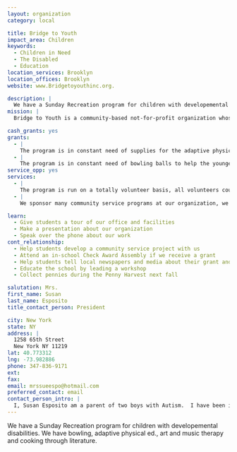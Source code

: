 ```yaml
---
layout: organization
category: local

title: Bridge to Youth
impact_area: Children
keywords: 
  - Children in Need
  - The Disabled
  - Education
location_services: Brooklyn
location_offices: Brooklyn
website: www.Bridgetoyouthinc.org.

description: |
  We have a Sunday Recreation program for children with developemental disabilities.  We have bowling, adaptive physical ed., art and music therapy and cooking through literature.
mission: |
  Bridge to Youth is a community-based not-for-profit organization whose purpose is to develop programs to serve the social, physical, and cultural needs of young people and their families. Its programs are intended for, but not limited to, the youth of the borough of Brooklyn.

cash_grants: yes
grants: 
  - |
    The program is in constant need of supplies for the adaptive physical ed. program, $100.00 would buy 5 soccer balls .
  - |
    The program is in constant need of bowling balls to help the younger children learn to ball and to learn turn taking, $500.00 would buy 8 bowling balls.
service_opp: yes
services: 
  - |
    The program is run on a totally volunteer basis, all volunteers could donate their time to be a one to one assistant to any of the disabled children.
  - |
    We sponsor many community service programs at our organization, we the volunteers receive credit for working with any of our disabled children during their activities.

learn: 
  - Give students a tour of our office and facilities
  - Make a presentation about our organization
  - Speak over the phone about our work
cont_relationship: 
  - Help students develop a community service project with us
  - Attend an in-school Check Award Assembly if we receive a grant
  - Help students tell local newspapers and media about their grant and/or project with us
  - Educate the school by leading a workshop
  - Collect pennies during the Penny Harvest next fall

salutation: Mrs.
first_name: Susan
last_name: Esposito
title_contact_person: President

city: New York
state: NY
address: |
  1258 65th Street  
  New York NY 11219
lat: 40.773312
lng: -73.982886
phone: 347-836-9171
ext: 
fax: 
email: mrssueespo@hotmail.com
preferred_contact: email
contact_person_intro: |
  I, Susan Esposito am a parent of two boys with Autism.  I have been involved in this organization for five years and have met and helped many families with children with developmental disabilities.  It gives me great pleasure to offer this proram to them.
---
```

We have a Sunday Recreation program for children with developemental disabilities.  We have bowling, adaptive physical ed., art and music therapy and cooking through literature.